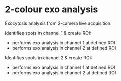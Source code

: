 # 2-colour exo analysis
Exocytosis analysis from 2-camera live acquisition.

Identifies spots in channel 1 & create ROI:
  - performs exo analysis in channel 1 at defined ROI
  - performs exo analysis in channel 2 at defined ROI

Identifies spots in channel 2 & create ROI:
  - performs exo analysis in channel 1 at defined ROI
  - performs exo analysis in channel 2 at defined ROI
